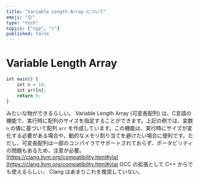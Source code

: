 ```yaml
---
title: "Variable Length Array について"
emoji: "😊"
type: "tech"
topics: ["cpp", "c"]
published: false
---
```


# Variable Length Array

```javascript
int main() {
	int n = 10;
	int arr[n];
	return 0;
}
```

みたいな物ができるらしい。
Variable Length Array (可変長配列) は、C言語の機能で、実行時に配列のサイズを指定することができます。上記の例では、変数 `n` の値に基づいて配列 `arr` を作成しています。この機能は、実行時にサイズが変化する必要がある場合や、動的なメモリ割り当てを避けたい場合に便利です。ただし、可変長配列は一部のコンパイラでサポートされておらず、ポータビリティの問題もあるため、注意が必要。
[https://clang.llvm.org/compatibility.html#vla](https://clang.llvm.org/compatibility.html#vla) 
GCC の拡張として C++ からでも使えるらしい、 Clang はあまりこれを推奨していない。